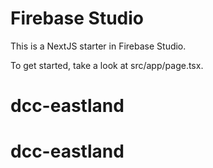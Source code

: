 # Firebase Studio

This is a NextJS starter in Firebase Studio.

To get started, take a look at src/app/page.tsx.
# dcc-eastland
# dcc-eastland
